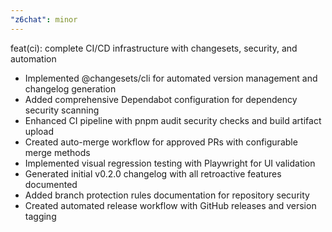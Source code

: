 ```yaml
---
"z6chat": minor
---
```


feat(ci): complete CI/CD infrastructure with changesets, security, and automation

- Implemented @changesets/cli for automated version management and changelog generation
- Added comprehensive Dependabot configuration for dependency security scanning
- Enhanced CI pipeline with pnpm audit security checks and build artifact upload
- Created auto-merge workflow for approved PRs with configurable merge methods
- Implemented visual regression testing with Playwright for UI validation
- Generated initial v0.2.0 changelog with all retroactive features documented
- Added branch protection rules documentation for repository security
- Created automated release workflow with GitHub releases and version tagging
